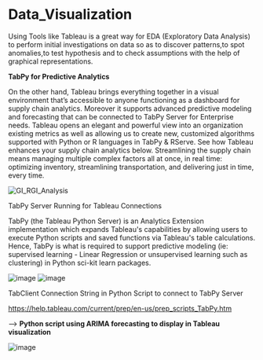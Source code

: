 # Data_Visualization

Using Tools like Tableau is a great way for EDA (Exploratory Data Analysis) to perform initial investigations on data so as to discover patterns,to spot anomalies,to test hypothesis and to check assumptions with the help of graphical representations.


**TabPy for Predictive Analytics**

On the other hand, Tableau brings everything together in a visual environment that’s accessible to anyone functioning as a dashboard for supply chain analytics. Moreover it supports advanced predictive modeling and forecasting that can be connected to TabPy Server for Enterprise needs. Tableau opens an elegant and powerful view into an organization existing metrics as well as allowing us to create new, customized algorithms supported with Python or R languages in TabPy & RServe. See how Tableau enhances your supply chain analytics below. Streamlining the supply chain means managing multiple complex factors all at once, in real time: optimizing inventory, streamlining transportation, and delivering just in time, every time. 

![GI_RGI_Analysis](https://user-images.githubusercontent.com/32416129/126684043-f6c012da-d7ab-40fc-a0ef-569b3fa87033.gif)


TabPy Server Running for Tableau Connections

TabPy (the Tableau Python Server) is an Analytics Extension implementation which expands Tableau's capabilities by allowing users to execute Python scripts and saved functions via Tableau's table calculations. Hence, TabPy is what is required to support predictive modeling (ie: supervised learning - Linear Regression or unsupervised learning such as clustering) in Python sci-kit learn packages.

![image](https://user-images.githubusercontent.com/32416129/126685433-7d688362-10b4-4d1b-a205-3c9ac2cc3a7a.png)
![image](https://user-images.githubusercontent.com/32416129/126685662-6fd0d8f7-fb9b-4fee-a959-53c65d359c2a.png)


TabClient Connection String in Python Script to connect to TabPy Server



https://help.tableau.com/current/prep/en-us/prep_scripts_TabPy.htm






 --> **Python script using ARIMA forecasting to display in Tableau visualization**

![image](https://user-images.githubusercontent.com/32416129/126905772-77754b7c-79a5-4044-9169-dac31e26a0c9.png)


